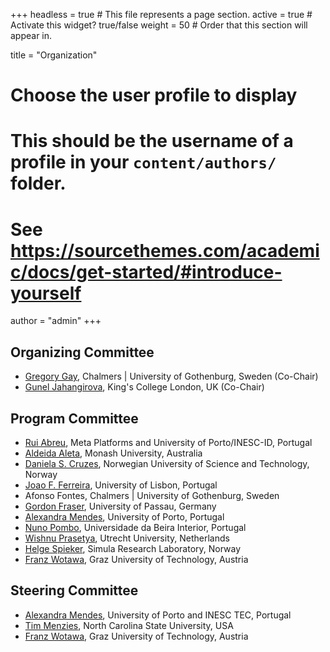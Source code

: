 +++
headless = true  # This file represents a page section.
active = true  # Activate this widget? true/false
weight = 50  # Order that this section will appear in.

title = "Organization"

# Choose the user profile to display
# This should be the username of a profile in your `content/authors/` folder.
# See https://sourcethemes.com/academic/docs/get-started/#introduce-yourself
author = "admin"
+++

## Organizing Committee
 - [Gregory Gay](https://greggay.com/), Chalmers | University of Gothenburg, Sweden (Co-Chair)
 - [Gunel Jahangirova](https://sites.google.com/view/guneljahangirova), King's College London, UK (Co-Chair)

## Program Committee
 - [Rui Abreu](https://ruimaranhao.com/), Meta Platforms and University of Porto/INESC-ID, Portugal
 - [Aldeida Aleta](https://research.monash.edu/en/persons/aldeida-aleti), Monash University, Australia 
 - [Daniela S. Cruzes](https://www.ntnu.edu/employees/daniela.s.cruzes), Norwegian University of Science and Technology, Norway
 - [Joao F. Ferreira](https://joaoff.com/), University of Lisbon, Portugal
 - Afonso Fontes, Chalmers | University of Gothenburg, Sweden
 - [Gordon Fraser](https://scholar.google.com/citations?user=PLpOpawAAAAJ), University of Passau, Germany
 - [Alexandra Mendes](https://archimendes.com/), University of Porto, Portugal
 - [Nuno Pombo](https://www.di.ubi.pt/~ngpombo/), Universidade da Beira Interior, Portugal
 - [Wishnu Prasetya](https://www.uu.nl/staff/SWBPrasetya), Utrecht University, Netherlands
 - [Helge Spieker](https://hspieker.de/), Simula Research Laboratory, Norway
 - [Franz Wotawa](http://www.ist.tugraz.at/staff/wotawa/), Graz University of Technology, Austria

## Steering Committee
 - [Alexandra Mendes](https://archimendes.com), University of Porto and INESC TEC, Portugal
 - [Tim Menzies](https://menzies.us/), North Carolina State University, USA
 - [Franz Wotawa](http://www.ist.tugraz.at/staff/wotawa/), Graz University of Technology, Austria
